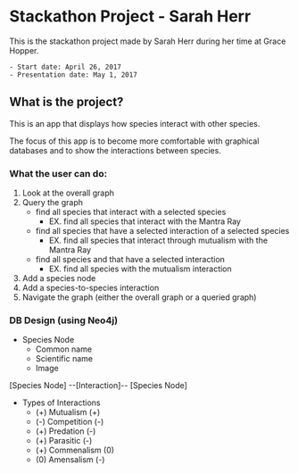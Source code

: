 # Stackathon Project - Sarah Herr

This is the stackathon project made by Sarah Herr during her time at Grace Hopper.

	- Start date: April 26, 2017
	- Presentation date: May 1, 2017


## What is the project?

This is an app that displays how species interact with other species. 

The focus of this app is to become more comfortable with graphical databases and to show the interactions between species.


### What the user can do:

1. Look at the overall graph
2. Query the graph
	- find all species that interact with a selected species
		- EX. find all species that interact with the Mantra Ray
	- find all species that have a selected interaction of a selected species
		- EX. find all species that interact through mutualism with the Mantra Ray
	- find all species and that have a selected interaction
		- EX. find all species with the mutualism interaction
3. Add a species node
4. Add a species-to-species interaction
5. Navigate the graph (either the overall graph or a queried graph)


### DB Design (using Neo4j)

- Species Node
	- Common name
	- Scientific name
	- Image

[Species Node] --[Interaction]-- [Species Node]

- Types of Interactions
	- (+) Mutualism (+)
	- (-) Competition (-)
	- (+) Predation (-)
	- (+) Parasitic (-)
	- (+) Commenalism (0)
	- (0) Amensalism (-)
